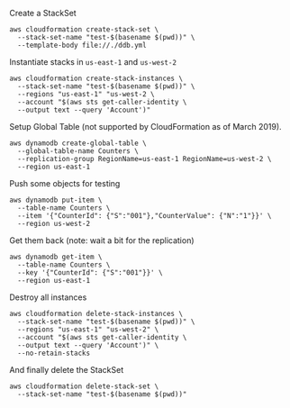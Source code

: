Create a StackSet
```shell
aws cloudformation create-stack-set \
  --stack-set-name "test-$(basename $(pwd))" \
  --template-body file://./ddb.yml
```

Instantiate stacks in `us-east-1` and `us-west-2`
```shell
aws cloudformation create-stack-instances \
  --stack-set-name "test-$(basename $(pwd))" \
  --regions "us-east-1" "us-west-2 \
  --account "$(aws sts get-caller-identity \
  --output text --query 'Account')"
```

Setup Global Table (not supported by CloudFormation as of March 2019).
```shell
aws dynamodb create-global-table \
  --global-table-name Counters \
  --replication-group RegionName=us-east-1 RegionName=us-west-2 \
  --region us-east-1
```

Push some objects for testing
```shell
aws dynamodb put-item \
  --table-name Counters \
  --item '{"CounterId": {"S":"001"},"CounterValue": {"N":"1"}}' \
  --region us-west-2
```

Get them back (note: wait a bit for the replication)
```shell
aws dynamodb get-item \
  --table-name Counters \
  --key '{"CounterId": {"S":"001"}}' \
  --region us-east-1
```

Destroy all instances
```shell
aws cloudformation delete-stack-instances \
  --stack-set-name "test-$(basename $(pwd))" \
  --regions "us-east-1" "us-west-2" \
  --account "$(aws sts get-caller-identity \
  --output text --query 'Account')" \
  --no-retain-stacks
```

And finally delete the StackSet
```shell
aws cloudformation delete-stack-set \
  --stack-set-name "test-$(basename $(pwd))"
```

